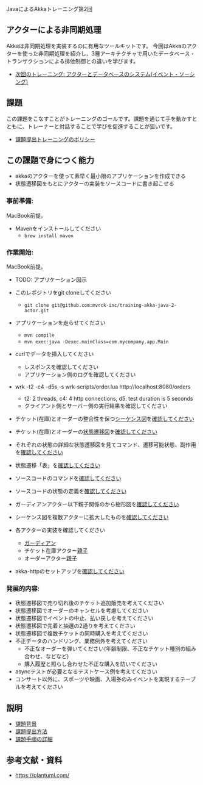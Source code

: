 JavaによるAkkaトレーニング第2回 

## アクターによる非同期処理

Akkaは非同期処理を実装するのに有用なツールキットです。
今回はAkkaのアクターを使った非同期処理を紹介し、3層アーキテクチャで用いたデータベース・トランザクションによる排他制御との違いを学びます。

- [次回のトレーニング: アクターとデータベースのシステム(イベント・ソーシング)](https://github.com/mvrck-inc/training-akka-java-3-persistence)

## 課題

この課題をこなすことがトレーニングのゴールです。課題を通じて手を動かすとともに、トレーナーと対話することで学びを促進することが狙いです。

- [課題提出トレーニングのポリシー](https://github.com/mvrck-inc/training-akka-java-1-preparation/blob/master/POLICIES.md)


## この課題で身につく能力

- akkaのアクターを使って素早く最小限のアプリケーションを作成できる
- 状態遷移図をもとにアクターの実装をソースコードに書き起こせる

### 事前準備:

MacBook前提。

- Mavenをインストールしてください
  - `brew install maven`

### 作業開始:

MacBook前提。

- TODO: アプリケーション図示 

- このレポジトリをgit cloneしてください
  - `git clone git@github.com:mvrck-inc/training-akka-java-2-actor.git`
- アプリケーションを走らせてください
  - `mvn compile`
  - `mvn exec:java -Dexec.mainClass=com.mycompany.app.Main`
- curlでデータを挿入してください
  - レスポンスを確認してください
  - アプリケーション側のログを確認してください
- wrk -t2 -c4 -d5s -s wrk-scripts/order.lua http://localhost:8080/orders
  - t2: 2 threads, c4: 4 http connections, d5: test duration is 5 seconds
  - クライアント側とサーバー側の実行結果を確認してください
- チケット(在庫)とオーダーの整合性を保つ[シーケンス図](https://plantuml.com/sequence-diagram)を[確認してください](../)
- チケット(在庫)とオーダーの[状態遷移図](https://plantuml.com/state-diagram)を[確認してください](../)
- それぞれの状態の詳細な状態遷移図を見てコマンド、遷移可能状態、副作用を[確認してください](../)
- 状態遷移「表」を[確認してください](../)
- ソースコードのコマンドを[確認してください](../)
- ソースコードの状態の定義を[確認してください](../)
- ガーディアンアクター以下親子関係のから樹形図を[確認してください](../)
- シーケンス図を複数アクターに拡大したものを[確認してください](../)
- 各アクターの実装を確認してください
  - [ガーディアン](../)
  - チケット在庫アクター[親](../)[子](../)
  - オーダーアクター[親](../)[子](../)
- akka-httpのセットアップを[確認してください](../)

### 発展的内容:

- 状態遷移図で売り切れ後のチケット追加販売を考えてください
- 状態遷移図でオーダーのキャンセルを考慮してください
- 状態遷移図でイベントの中止、払い戻しを考えてください
- 状態遷移図で先着と抽選の2通りを考えてください
- 状態遷移図で複数チケットの同時購入を考えてください
- 不正データのハンドリング、業務例外を考えてください
  - 不正なオーダーを弾いてください(年齢制限、不正なチケット種別の組み合わせ、などなど) 
  - 購入履歴と照らし合わせた不正な購入を防いでください
- asyncテストが必要となるテストケース例を考えてください
- コンサート以外に、スポーツや映画、入場券のみイベントを実現するテーブルを考えてください

## 説明

- [課題背景](./BACKGROUND.md)
- [課題提出方法](./SUBMIT.md)
- [課題手順の詳細](./DETAILES.md)

## 参考文献・資料

- https://plantuml.com/
